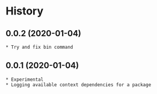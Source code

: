 # History

## 0.0.2 (2020-01-04)
	* Try and fix bin command

## 0.0.1 (2020-01-04)
	* Experimental
	* Logging available context dependencies for a package